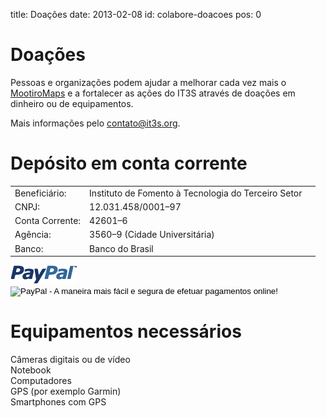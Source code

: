 title: Doações
date: 2013-02-08
id: colabore-doacoes
pos: 0

Doações
=======

Pessoas e organizações podem ajudar a melhorar cada vez mais o [MootiroMaps](http://maps.mootiro.org/) e a fortalecer as ações do IT3S através de doações em dinheiro ou de equipamentos.

Mais informações pelo [contato@it3s.org](mailto:contato@it3s.org).

<div id="conta">
<h1>Depósito em conta corrente</h1>
<table>
<tr>
<td>Beneficiário:</td><td>Instituto de Fomento à Tecnologia do Terceiro Setor</td>
</tr>
<tr>
<td>CNPJ:</td><td>12.031.458/0001–97</td>
</tr>
<tr>
<td>Conta Corrente:</td><td>42601–6</td>
</tr>
<tr>
<td>Agência:</td><td>3560–9 (Cidade Universitária)
</tr>
<tr>
<td>Banco:</td><td> Banco do Brasil<td>
</table>
</div>

<div id="paypal">
<img src="/static/images/colabore/paypal.gif" />
<form action="https://www.paypal.com/cgi-bin/webscr" method="post">
<input type="hidden" name="cmd" value="_s-xclick" />
<input type="hidden" name="hosted_button_id" value="4MPS2FT95W7NE" />
<input type="image" src="https://www.paypalobjects.com/pt_BR/i/btn/btn_donate_LG.gif" border="0" name="submit" alt="PayPal - A maneira mais fácil e segura de efetuar pagamentos online!" />
<img alt="" border="0" src="https://www.paypalobjects.com/en_US/i/scr/pixel.gif" width="1" height="1" />
</form>
</div>

<div id="equipamentos">
<h1>Equipamentos necessários</h1>
Câmeras digitais ou de vídeo<br />
Notebook<br />
Computadores<br />
GPS (por exemplo Garmin)<br />
Smartphones com GPS<br />
</div>

